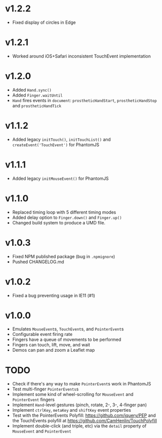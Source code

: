 
# v1.2.2

* Fixed display of circles in Edge

# v1.2.1

* Worked around iOS+Safari inconsistent TouchEvent implementation

# v1.2.0

* Added `Hand.sync()`
* Added `Finger.waitUntil`
* `Hand` fires events in `document`: `prostheticHandStart`, `prostheticHandStop` and `prostheticHandTick`

# v1.1.2

* Added legacy `initTouch()`, `initTouchList()` and `createEvent('TouchEvent')` for PhantomJS

# v1.1.1

* Added legacy `initMouseEvent()` for PhantomJS

# v1.1.0

* Replaced timing loop with 5 different timing modes
* Added delay option to `Finger.down()` and `Finger.up()`
* Changed build system to produce a UMD file.

# v1.0.3

* Fixed NPM published package (bug in `.npmignore`)
* Pushed CHANGELOG.md

# v1.0.2

* Fixed a bug preventing usage in IE11 (#1)

# v1.0.0

* Emulates `MouseEvent`s, `TouchEvent`s, and `PointerEvent`s
* Configurable event firing rate
* Fingers have a queue of movements to be performed
* Fingers can touch, lift, move, and wait
* Demos can pan and zoom a Leaflet map




# TODO

* Check if there's any way to make `PointerEvent`s work in PhantomJS
* Test multi-finger `PointerEvents`s
* Implement some kind of wheel-scrolling for `MouseEvent` and `PointerEvent` fingers
* Implement `Hand`-level gestures (pinch, rotate, 2-, 3-, 4-finger pan)
* Implement `ctrlKey`, `metaKey` and `shiftKey` event properties
* Test with the PointerEvents Polyfill: https://github.com/jquery/PEP and the TouchEvents polyfill at https://github.com/CamHenlin/TouchPolyfill
* Implement double-click (and triple, etc) via the `detail` property of `MouseEvent` and `PointerEvent`


